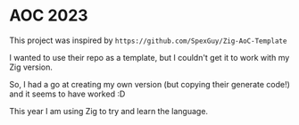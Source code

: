 # AOC 2023

This project was inspired by `https://github.com/SpexGuy/Zig-AoC-Template`

I wanted to use their repo as a template, but I couldn't get it to work with my Zig version.

So, I had a go at creating my own version (but copying their generate code!) and it seems to have worked :D

This year I am using Zig to try and learn the language.